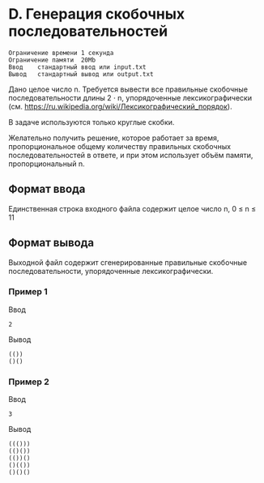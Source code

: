# D. Генерация скобочных последовательностей

    Ограничение времени	1 секунда
    Ограничение памяти	20Mb
    Ввод	стандартный ввод или input.txt
    Вывод	стандартный вывод или output.txt

Дано целое число n. Требуется вывести все правильные скобочные последовательности длины 2 ⋅ n, упорядоченные лексикографически (см. https://ru.wikipedia.org/wiki/Лексикографический_порядок).

В задаче используются только круглые скобки.

Желательно получить решение, которое работает за время, пропорциональное общему количеству правильных скобочных последовательностей в ответе, и при этом использует объём памяти, пропорциональный n.

## Формат ввода
Единственная строка входного файла содержит целое число n, 0 ≤ n ≤ 11

## Формат вывода
Выходной файл содержит сгенерированные правильные скобочные последовательности, упорядоченные лексикографически.

### Пример 1
Ввод

    2

Вывод

    (())
    ()()

### Пример 2
Ввод

    3

Вывод

    ((()))
    (()())
    (())()
    ()(())
    ()()()